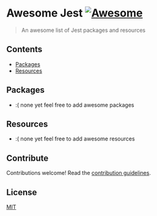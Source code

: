 # Awesome Jest [![Awesome](https://cdn.rawgit.com/sindresorhus/awesome/d7305f38d29fed78fa85652e3a63e154dd8e8829/media/badge.svg)](https://github.com/sindresorhus/awesome)

> An awesome list of Jest packages and resources


## Contents

- [Packages](#packages)
- [Resources](#resources)


## Packages

- :( none yet feel free to add awesome packages

## Resources

- :( none yet feel free to add awesome resources


## Contribute

Contributions welcome! Read the [contribution guidelines](contributing.md).


## License

[MIT](/LICENSE)

